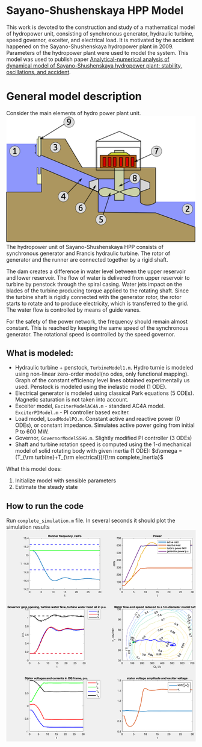 # Sayano-Shushenskaya HPP Model
This work is devoted to the construction and study of a mathematical model of hydropower unit, consisting of synchronous generator, hydraulic turbine, speed governor, exceiter, and electrical load.
It is motivated by the accident happened on the Sayano-Shushenskaya hydropower plant in 2009. Parameters of the hydropower plant were used to model the system.
This model was used to publish paper [Analytical-numerical analysis of dynamical model of Sayano-Shushenskaya hydropower plant: stability, oscillations, and accident](https://www.sciencedirect.com/science/article/abs/pii/S1007570420303609).

# General model description
Consider the main elements of hydro power plant unit.
![HPP model](docs/turbine.png)
The hydropower unit of Sayano-Shushenskaya HPP consists of synchronous generator and Francis hydraulic turbine.
The rotor of generator and the runner are connected together by a rigid shaft.


The dam creates a difference in water level between the upper reservoir and lower reservoir. The flow of water is delivered from  upper reservoir to turbine by penstock through the spiral casing.
Water jets impact on the blades of the turbine producing torque applied to the rotating shaft.
Since the turbine shaft is rigidly connected with the generator rotor,
the rotor starts to rotate and to produce electricity, which is transferred to the grid.
The water flow is controlled by means of guide vanes.

For the safety of the power network, the frequency should remain almost constant.
This is reached by keeping the same speed of the synchronous generator. The rotational speed is controlled by the speed governor.



## What is modeled:

* Hydraulic turbine + penstock, ```TurbineModel1.m```.
Hydro turnie is modeled using non-linear zero-order model(no odes, only functional mapping). Graph of the constant efficiency level lines obtained experimentally us used.
Penstock is modeled using the inelastic model (1 ODE).
* Electrical generator is modeled using classical Park equations (5 ODEs). Magnetic saturation is not taken into account.
* Exceiter model, ```ExciterModelAC4A.m``` - standard AC4A model. ```ExciterPIModel.m``` - PI controller based exciter.
* Load model, ```LoadModelPQ.m```. Constant active and reactive power (0 ODEs), or constant impedance. Simulates active power going from initial P to 600 MW.
* Governor, ```GovernorModelSSHG.m```. Slightly modified PI controller (3 ODEs)
* Shaft and turbine rotation speed is computed using the 1-d mechanical model of solid rotating body with given inertia (1 ODE): $d\omega = (T_{\rm turbine}+T_{\rm electrical})/{\rm complete_inertia}$

What this model does:

1. Initialize model with sensible parameters
2. Estimate the steady state

## How to run the code

Run ```complete_simulation.m``` file.
In several seconds it should plot the simulation results
![Simulation results example](docs/sim_results_sample.png "Simulation results with defatul parameters")